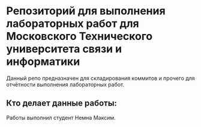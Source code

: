 # Репозиторий для выполнения лабораторных работ для Московского Технического университета связи и информатики
Данный репо предназначен для складирования коммитов и прочего для отчётности выполнения лабораторных работ.

## Кто делает данные работы:

Работы выполнил студент Немна Максим.
